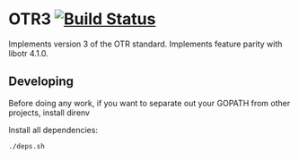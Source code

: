 # OTR3 [![Build Status](https://travis-ci.org/twstrike/otr3.svg?branch=master)](https://travis-ci.org/twstrike/otr3)

Implements version 3 of the OTR standard. Implements feature parity with libotr 4.1.0.

## Developing

Before doing any work, if you want to separate out your GOPATH from other projects, install direnv

Install all dependencies:

``
./deps.sh
``
